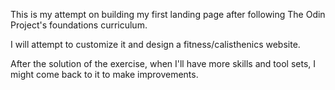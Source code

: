 This is my attempt on building my first landing page after following The Odin Project's foundations curriculum.

I will attempt to customize it and design a fitness/calisthenics website.

After the solution of the exercise, when I'll have more skills and tool sets, I might come back to it to make improvements. 